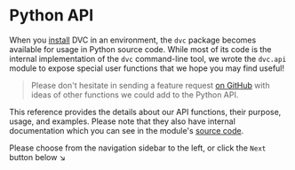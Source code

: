 # Python API

When you [install](/doc/install) DVC in an environment, the `dvc` package
becomes available for usage in Python source code. While most of its code is the
internal implementation of the `dvc` command-line tool, we wrote the `dvc.api`
module to expose special user functions that we hope you may find useful!

> Please don't hesitate in sending a feature request
> [on GitHub](https://github.com/iterative/dvc.org/issues) with ideas of other
> functions we could add to the Python API.

This reference provides the details about our API functions, their purpose,
usage, and examples. Please note that they also have internal documentation
which you can see in the module's
[source code](https://github.com/iterative/dvc/blob/master/dvc/api.py).

Please choose from the navigation sidebar to the left, or click the `Next`
button below ↘
